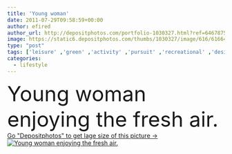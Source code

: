 ```yaml
---
title: 'Young woman'
date: 2011-07-29T09:58:59+00:00
author: efired
author_url: http://depositphotos.com/portfolio-1030327.html?ref=64678756
image: https://static6.depositphotos.com/thumbs/1030327/image/616/6166420/api_thumb_450.jpg?forcejpeg=true
type: "post"
tags: ['leisure' ,'green' ,'activity' ,'pursuit' ,'recreational' ,'design' ,'sky' ,'day' ,'concepts' ,'person' ,'one' ,'love' ,'vacations' ,'female' ,'young' ,'smiling' ,'summer' ,'grass' ,'people' ,'women' ,'sunlight' ,'park' ,'freedom' ,'outdoors' ,'adolescence' ,'happiness' ,'success' ,'joy' ,'nature' ,'spring' ,'fresh' ,'rural' ,'cute' ,'caucasian' ,'air' ,'healthy' ,'lifestyles' ,'creativity' ,'eyes' ,'landscape' ,'elements' ,'imagination' ,'creative' ,'fantasy' ,'concept' ,'home' ,'active' ,'woman' ,'fingers' ,'forest' ]
categories: 
  - lifestyle
---
```

<div aling="center">
            <font size="60"> Young woman enjoying the fresh air.</font>   
</div>
<div>
    <a href='https://depositphotos.com/6166420/stock-photo-young-woman.html?ref=64678756' target=_blank > Go "Depositphotos" to get lage size of this picture ->
        <img href='https://depositphotos.com/6166420/stock-photo-young-woman.html?ref=64678756' src='https://static6.depositphotos.com/1030327/616/i/950/depositphotos_6166420-stock-photo-young-woman.jpg?forcejpeg=true' alt='Young woman enjoying the fresh air.' >
    </a>
</div>
